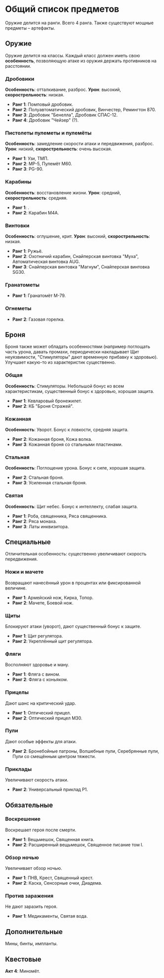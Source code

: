 # Общий список предметов
Оружие делится на ранги. Всего 4 ранга. Также существуют мощные предметы &ndash; артефакты.

## Оружие
Оружие делится на классы. Каждый класс должен иметь свою **особенность**, позволяющую атаке из оружия держать противников на расстоянии.

### Дробовики
**Особенность**: отталкивание, разброс. **Урон**: высокий, **скорострельность**: низкая.

* **Ранг 1**: Помповый дробовик.
* **Ранг 2**: Полуавтоматический дробовик, Винчестер, Ремингтон 870.
* **Ранг 3**: Дробовик "Бенелла", Дробовик СПАС-12.
* **Ранг 4**: Дробовик "Чейзер" (?).

### Пистолеты пулеметы и пулемёты
**Особенность**: замедление скорости атаки и передвижения, разброс. **Урон**: низкий, **скорострельность**: очень высокая.

* **Ранг 1**: Узи, ТМП.
* **Ранг 2**: MP-5, Пулемёт M60.
* **Ранг 3**: PG-90.

### Карабины
**Особенность**: восстановление жизни. **Урон**: средний, **скорострельность**: средняя.

* **Ранг 1**: .
* **Ранг 2**: Карабин M4A.

### Винтовки 
**Особенность**: оглушение, крит. **Урон**: высокий, **скорострельность**: низкая.

* **Ранг 1**: Ружьё.
* **Ранг 2**: Охотничий карабин, Снайперская винтовка "Муха", Автоматическая винтовка AUG.
* **Ранг 3**: Снайперская винтовка "Магнум", Снайперская винтовка SG30.

### Гранатометы
* **Ранг 1**: Гранатомёт M-79.

### Огнеметы
* **Ранг 2**: Газовая горелка.

## Броня 
Броня также может обладать особенностями (например поглощать часть урона, давать промахи, периодически накладывает Щит неуязвимости, "Стимуляторы" дают временную прибавку к здоровью). Улучшает какую-то из характеристик существенно.

### Общая
**Особенность**: Стимуляторы. Небольшой бонус ко всем характеристикам, существенный бонус к здоровью, хорошая защита.

* **Ранг 1**: Кевларовый бронежилет.
* **Ранг 2**: КБ "Броня Стражей".

### Кожанная 
**Особенность**: Уворот. Бонус к ловкости, средняя защита.

* **Ранг 2**: Кожанная броня, Кожа волка.
* **Ранг 3**: Кожанная броня со стальными пластинами.

### Стальная 
**Особенность**: Поглощение урона. Бонус к силе, хорошая защита.

* **Ранг 2**: Стальная броня.
* **Ранг 3**: Усиленная стальная броня.

### Святая
**Особенность**: Щит небес. Бонус к интеллекту, слабая защита.

* **Ранг 1**: Роба, священника, Ряса священника.
* **Ранг 2**: Ряса монаха.
* **Ранг 3**: Латы инквизитора.

## Специальные
Отличительная особенность: существенно увеличивают скорость передвижения.

### Ножи и мачете
Возвращают нанесённый урон в процентах или фиксированной величине.

* **Ранг 1**: Армейский нож, Кирка, Топор.
* **Ранг 2**: Мачете, Боевой нож.

### Щиты
Блокируют атаки (уворот), дают существенный бонус к защите.

* **Ранг 1**: Щит регулятора.
* **Ранг 2**: Укреплённый щит регулятора.

### Фляги
Восполняют здоровье и ману.

* **Ранг 1**: Фляга с вином.
* **Ранг 2**: Фляга с коньяком.

### Прицелы 
Дают шанс на критический удар.

* **Ранг 1**: Оптический прицел.
* **Ранг 2**: Оптический прицел M30.

### Пули
Дают особые эффекты для атаки.

* **Ранг 2**: Бронебойные патроны, Волшебные пули, Серебрянные пули, Пули со смещённым центром тяжести.

### Приклады
Увеличивают скорость атаки.

* **Ранг 2**: Универсальный приклад Р1.

## Обязательные

### Воскрешение
Воскрешает героя после смерти.

* **Ранг 1**: Вещьмешок, Священная книга.
* **Ранг 2**: Расширенный вещьмешок, Священное писание том I.


### Обзор ночью
Увеличивает обзор ночью.

* **Ранг 1**: ПНВ, Крест, Священный крест.
* **Ранг 2**: Каска, Сенсорные очки, Диадема.

### Против заражения
Не дают заразить героя.

* **Ранг 1**: Медикаменты, Святая вода.

## Дополнительные
Мины, бинты, импланты.

## Квестовые

**Акт 4**: Миномёт.